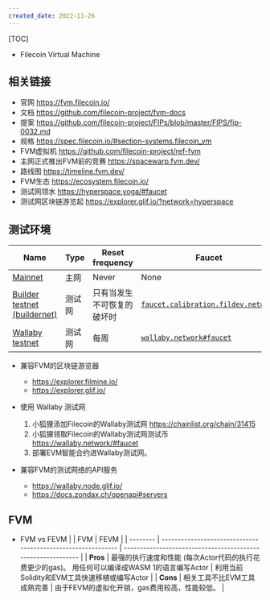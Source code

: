 ```yaml
---
created_date: 2022-11-26
---
```


[TOC]

- Filecoin Virtual Machine

## 相关链接
- 官网 https://fvm.filecoin.io/
- 文档 https://github.com/filecoin-project/fvm-docs
- 提案 https://github.com/filecoin-project/FIPs/blob/master/FIPS/fip-0032.md
- 规格 https://spec.filecoin.io/#section-systems.filecoin_vm
- FVM虚拟机 https://github.com/filecoin-project/ref-fvm
- 主网正式推出FVM前的竞赛 https://spacewarp.fvm.dev/
- 路线图 https://timeline.fvm.dev/
- FVM生态 https://ecosystem.filecoin.io/
- 测试网领水 https://hyperspace.yoga/#faucet
- 测试网区块链游览起 https://explorer.glif.io/?network=hyperspace

## 测试环境
| Name                                                         | Type                    | Reset frequency                            | Faucet                                                       |
| ------------------------------------------------------------ | ----------------------- | ------------------------------------------ | ------------------------------------------------------------ |
| [Mainnet](https://docs.filecoin.io/fvm/reference/networks/#mainnet) | 主网                             | Never                    | None                                                         |
| [Builder testnet (buildernet)](https://docs.filecoin.io/fvm/reference/networks/#mainnet) | 测试网      | 只有当发生不可恢复的破坏时    | [`faucet.calibration.fildev.network`](https://faucet.calibration.fildev.network/) |
| [Wallaby testnet](https://docs.filecoin.io/fvm/reference/networks/#wallaby-testnet) | 测试网           | 每周                      | [`wallaby.network#faucet`](https://wallaby.network/#faucet)  |


- 兼容FVM的区块链游览器
    - https://explorer.filmine.io/
    - https://explorer.glif.io/


- 使用 Wallaby 测试网
    1. 小狐狸添加Filecoin的Wallaby测试网 https://chainlist.org/chain/31415
    2. 小狐狸领取Filecoin的Wallaby测试网测试币 https://wallaby.network/#faucet
    3. 部署EVM智能合约进Wallaby测试网。


- 兼容FVM的测试网络的API服务
    -  https://wallaby.node.glif.io/
    -  https://docs.zondax.ch/openapi#servers



## FVM
- FVM vs FEVM
    |          | FVM                                                          | FEVM                                                         |
    | -------- | ------------------------------------------------------------ | ------------------------------------------------------------ |
    | **Pros** | 最强的执行速度和性能 (每次Actor代码的执行花费更少的gas)。  用任何可以编译成WASM 1的语言编写Actor | 利用当前Solidity和EVM工具快速移植或编写Actor |
    | **Cons** | 相关工具不比EVM工具成熟完善                                      | 由于FEVM的虚拟化开销，gas费用较高，性能较低。                         |